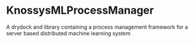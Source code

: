 # KnossysMLProcessManager
A drydock and library containing a process management framework for a server based distributed machine learning system
